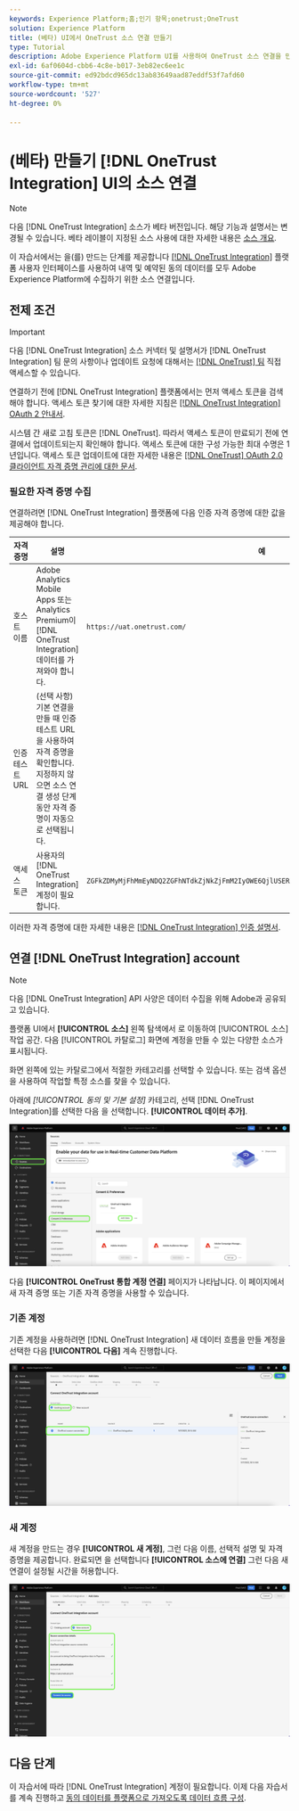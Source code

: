 ```yaml
---
keywords: Experience Platform;홈;인기 항목;onetrust;OneTrust
solution: Experience Platform
title: (베타) UI에서 OneTrust 소스 연결 만들기
type: Tutorial
description: Adobe Experience Platform UI를 사용하여 OneTrust 소스 연결을 만드는 방법을 알아봅니다.
exl-id: 6af0604d-cbb6-4c8e-b017-3eb82ec6ee1c
source-git-commit: ed92bdcd965dc13ab83649aad87eddf53f7afd60
workflow-type: tm+mt
source-wordcount: '527'
ht-degree: 0%

---
```


# (베타) 만들기 [!DNL OneTrust Integration] UI의 소스 연결

>[!NOTE]
>
>다음 [!DNL OneTrust Integration] 소스가 베타 버전입니다. 해당 기능과 설명서는 변경될 수 있습니다. 베타 레이블이 지정된 소스 사용에 대한 자세한 내용은 [소스 개요](../../../../home.md#terms-and-conditions).

이 자습서에서는 을(를) 만드는 단계를 제공합니다 [[!DNL OneTrust Integration]](https://my.onetrust.com/s/contactsupport?language=en_US) 플랫폼 사용자 인터페이스를 사용하여 내역 및 예약된 동의 데이터를 모두 Adobe Experience Platform에 수집하기 위한 소스 연결입니다.

## 전제 조건

>[!IMPORTANT]
>
>다음 [!DNL OneTrust Integration] 소스 커넥터 및 설명서가 [!DNL OneTrust Integration] 팀 문의 사항이나 업데이트 요청에 대해서는 [[!DNL OneTrust] 팀](https://my.onetrust.com/s/contactsupport?language=en_US) 직접 액세스할 수 있습니다.

연결하기 전에 [!DNL OneTrust Integration] 플랫폼에서는 먼저 액세스 토큰을 검색해야 합니다. 액세스 토큰 찾기에 대한 자세한 지침은 [[!DNL OneTrust Integration] OAuth 2 안내서](https://developer.onetrust.com/docs/api-docs-v3/b3A6MjI4OTUyOTc-generate-access-token).

시스템 간 새로 고침 토큰은 [!DNL OneTrust]. 따라서 액세스 토큰이 만료되기 전에 연결에서 업데이트되는지 확인해야 합니다. 액세스 토큰에 대한 구성 가능한 최대 수명은 1년입니다. 액세스 토큰 업데이트에 대한 자세한 내용은 [[!DNL OneTrust] OAuth 2.0 클라이언트 자격 증명 관리에 대한 문서](https://developer.onetrust.com/docs/documentation/ZG9jOjIyODk1MTUw-managing-o-auth-2-0-client-credentials).

### 필요한 자격 증명 수집

연결하려면 [!DNL OneTrust Integration] 플랫폼에 다음 인증 자격 증명에 대한 값을 제공해야 합니다.

| 자격 증명 | 설명 | 예 |
| --- | --- | --- |
| 호스트 이름 | Adobe Analytics Mobile Apps 또는 Analytics Premium이 [!DNL OneTrust Integration] 데이터를 가져와야 합니다. | `https://uat.onetrust.com/` |
| 인증 테스트 URL | (선택 사항) 기본 연결을 만들 때 인증 테스트 URL을 사용하여 자격 증명을 확인합니다. 지정하지 않으면 소스 연결 생성 단계 동안 자격 증명이 자동으로 선택됩니다. |  |
| 액세스 토큰 | 사용자의 [!DNL OneTrust Integration] 계정이 필요합니다. | `ZGFkZDMyMjFhMmEyNDQ2ZGFhNTdkZjNkZjFmM2IyOWE6QjlUSERVUTNjOFVsRmpEZTJ6Vk9oRnF3Sk8xNlNtcm4=` |

이러한 자격 증명에 대한 자세한 내용은 [[!DNL OneTrust Integration] 인증 설명서](https://developer.onetrust.com/docs/api-docs-v3/b3A6MjI4OTUyOTc-generate-access-token).

## 연결 [!DNL OneTrust Integration] account

>[!NOTE]
>
>다음 [!DNL OneTrust Integration] API 사양은 데이터 수집을 위해 Adobe과 공유되고 있습니다.

플랫폼 UI에서 **[!UICONTROL 소스]** 왼쪽 탐색에서 로 이동하여 [!UICONTROL 소스] 작업 공간. 다음 [!UICONTROL 카탈로그] 화면에 계정을 만들 수 있는 다양한 소스가 표시됩니다.

화면 왼쪽에 있는 카탈로그에서 적절한 카테고리를 선택할 수 있습니다. 또는 검색 옵션을 사용하여 작업할 특정 소스를 찾을 수 있습니다.

아래에 *[!UICONTROL 동의 및 기본 설정]* 카테고리, 선택 [!DNL OneTrust Integration]를 선택한 다음 을 선택합니다. **[!UICONTROL 데이터 추가]**.

![카탈로그](../../../../images/tutorials/create/onetrust/catalog.png)

다음 **[!UICONTROL OneTrust 통합 계정 연결]** 페이지가 나타납니다. 이 페이지에서 새 자격 증명 또는 기존 자격 증명을 사용할 수 있습니다.

### 기존 계정

기존 계정을 사용하려면 [!DNL OneTrust Integration] 새 데이터 흐름을 만들 계정을 선택한 다음 **[!UICONTROL 다음]** 계속 진행합니다.

![기존](../../../../images/tutorials/create/onetrust/existing.png)

### 새 계정

새 계정을 만드는 경우 **[!UICONTROL 새 계정]**, 그런 다음 이름, 선택적 설명 및 자격 증명을 제공합니다. 완료되면 을 선택합니다 **[!UICONTROL 소스에 연결]** 그런 다음 새 연결이 설정될 시간을 허용합니다.

![새](../../../../images/tutorials/create/onetrust/new.png)

## 다음 단계

이 자습서에 따라 [!DNL OneTrust Integration] 계정이 필요합니다. 이제 다음 자습서를 계속 진행하고 [동의 데이터를 플랫폼으로 가져오도록 데이터 흐름 구성](../../dataflow/consent-and-preferences.md).
